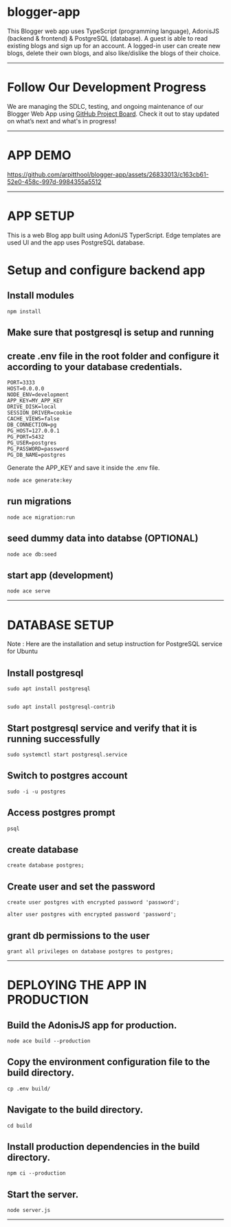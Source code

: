 # blogger-app

This Blogger web app uses TypeScript (programming language), AdonisJS (backend & frontend) & PostgreSQL (database). A guest is able to read existing blogs and sign up for an account. A logged-in user can create new blogs, delete their own blogs, and also like/dislike the blogs of their choice.

------

# Follow Our Development Progress

We are managing the SDLC, testing, and ongoing maintenance of our Blogger Web App using [GitHub Project Board](https://github.com/users/arpitthool/projects/1). Check it out to stay updated on what’s next and what's in progress!

------

# APP DEMO 

https://github.com/arpitthool/blogger-app/assets/26833013/c163cb61-52e0-458c-997d-9984355a5512

----

#  APP SETUP

This is a web Blog app built using AdoniJS TyperScript. Edge templates are used UI and the app uses PostgreSQL database.

# Setup and configure backend app

## Install modules

    npm install

## Make sure that postgresql is setup and running

## create .env file in the root folder and configure it according to your database credentials.

    PORT=3333
    HOST=0.0.0.0
    NODE_ENV=development
    APP_KEY=MY_APP_KEY
    DRIVE_DISK=local
    SESSION_DRIVER=cookie
    CACHE_VIEWS=false
    DB_CONNECTION=pg
    PG_HOST=127.0.0.1
    PG_PORT=5432
    PG_USER=postgres
    PG_PASSWORD=password
    PG_DB_NAME=postgres

Generate the APP_KEY and save it inside the .env file.

    node ace generate:key
    
## run migrations

    node ace migration:run

## seed dummy data into databse (OPTIONAL)

    node ace db:seed

## start app (development)

    node ace serve

-------

# DATABASE SETUP

Note : Here are the installation and setup instruction for PostgreSQL service for Ubuntu

## Install postgresql
 
    sudo apt install postgresql

    
    sudo apt install postgresql-contrib
  
## Start postgresql service and verify that it is running successfully
 
    sudo systemctl start postgresql.service

## Switch to postgres account
 
    sudo -i -u postgres

## Access postgres prompt
 
    psql

## create database
 
    create database postgres;

## Create user and set the password
 
    create user postgres with encrypted password 'password';

    alter user postgres with encrypted password 'password';

## grant db permissions to the user
  
    grant all privileges on database postgres to postgres;

-------

# DEPLOYING THE APP IN PRODUCTION

## Build the AdonisJS app for production.

    node ace build --production

## Copy the environment configuration file to the build directory.

    cp .env build/

## Navigate to the build directory.
  
    cd build
    
## Install production dependencies in the build directory.

    npm ci --production
    
## Start the server.

    node server.js
    
-------
    
